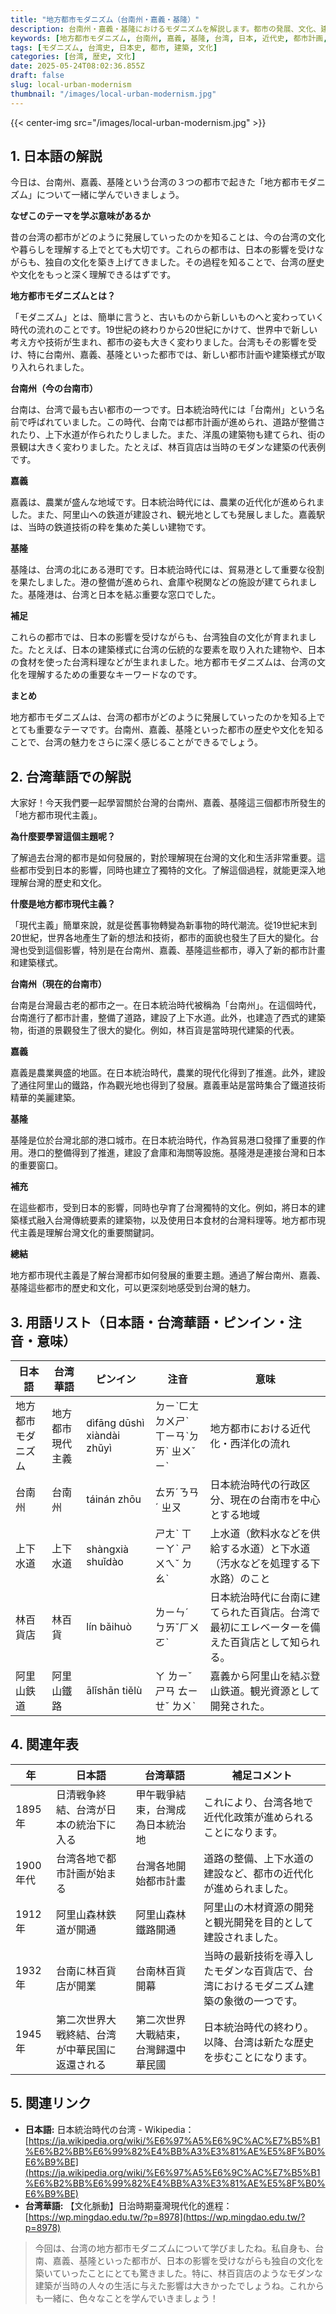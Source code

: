 ```yaml
---
title: "地方都市モダニズム（台南州・嘉義・基隆）"
description: 台南州・嘉義・基隆におけるモダニズムを解説します。都市の発展、文化、建築様式など、当時の様子をやさしい日本語と台湾華語で学びましょう。
keywords: [地方都市モダニズム, 台南州, 嘉義, 基隆, 台湾, 日本, 近代史, 都市計画, 建築, 文化]
tags: [モダニズム, 台湾史, 日本史, 都市, 建築, 文化]
categories: [台湾, 歴史, 文化]
date: 2025-05-24T08:02:36.855Z
draft: false
slug: local-urban-modernism
thumbnail: "/images/local-urban-modernism.jpg"
---
```


{{< center-img src="/images/local-urban-modernism.jpg" >}}

## 1. 日本語の解説

今日は、台南州、嘉義、基隆という台湾の３つの都市で起きた「地方都市モダニズム」について一緒に学んでいきましょう。

**なぜこのテーマを学ぶ意味があるか**

昔の台湾の都市がどのように発展していったのかを知ることは、今の台湾の文化や暮らしを理解する上でとても大切です。これらの都市は、日本の影響を受けながらも、独自の文化を築き上げてきました。その過程を知ることで、台湾の歴史や文化をもっと深く理解できるはずです。

**地方都市モダニズムとは？**

「モダニズム」とは、簡単に言うと、古いものから新しいものへと変わっていく時代の流れのことです。19世紀の終わりから20世紀にかけて、世界中で新しい考え方や技術が生まれ、都市の姿も大きく変わりました。台湾もその影響を受け、特に台南州、嘉義、基隆といった都市では、新しい都市計画や建築様式が取り入れられました。

**台南州（今の台南市）**

台南は、台湾で最も古い都市の一つです。日本統治時代には「台南州」という名前で呼ばれていました。この時代、台南では都市計画が進められ、道路が整備されたり、上下水道が作られたりしました。また、洋風の建築物も建てられ、街の景観は大きく変わりました。たとえば、林百貨店は当時のモダンな建築の代表例です。

**嘉義**

嘉義は、農業が盛んな地域です。日本統治時代には、農業の近代化が進められました。また、阿里山への鉄道が建設され、観光地としても発展しました。嘉義駅は、当時の鉄道技術の粋を集めた美しい建物です。

**基隆**

基隆は、台湾の北にある港町です。日本統治時代には、貿易港として重要な役割を果たしました。港の整備が進められ、倉庫や税関などの施設が建てられました。基隆港は、台湾と日本を結ぶ重要な窓口でした。

**補足**

これらの都市では、日本の影響を受けながらも、台湾独自の文化が育まれました。たとえば、日本の建築様式に台湾の伝統的な要素を取り入れた建物や、日本の食材を使った台湾料理などが生まれました。地方都市モダニズムは、台湾の文化を理解するための重要なキーワードなのです。

**まとめ**

地方都市モダニズムは、台湾の都市がどのように発展していったのかを知る上でとても重要なテーマです。台南州、嘉義、基隆といった都市の歴史や文化を知ることで、台湾の魅力をさらに深く感じることができるでしょう。

## 2. 台湾華語での解説

大家好！今天我們要一起學習關於台灣的台南州、嘉義、基隆這三個都市所發生的「地方都市現代主義」。

**為什麼要學習這個主題呢？**

了解過去台灣的都市是如何發展的，對於理解現在台灣的文化和生活非常重要。這些都市受到日本的影響，同時也建立了獨特的文化。了解這個過程，就能更深入地理解台灣的歷史和文化。

**什麼是地方都市現代主義？**

「現代主義」簡單來說，就是從舊事物轉變為新事物的時代潮流。從19世紀末到20世紀，世界各地產生了新的想法和技術，都市的面貌也發生了巨大的變化。台灣也受到這個影響，特別是在台南州、嘉義、基隆這些都市，導入了新的都市計畫和建築樣式。

**台南州（現在的台南市）**

台南是台灣最古老的都市之一。在日本統治時代被稱為「台南州」。在這個時代，台南進行了都市計畫，整備了道路，建設了上下水道。此外，也建造了西式的建築物，街道的景觀發生了很大的變化。例如，林百貨是當時現代建築的代表。

**嘉義**

嘉義是農業興盛的地區。在日本統治時代，農業的現代化得到了推進。此外，建設了通往阿里山的鐵路，作為觀光地也得到了發展。嘉義車站是當時集合了鐵道技術精華的美麗建築。

**基隆**

基隆是位於台灣北部的港口城市。在日本統治時代，作為貿易港口發揮了重要的作用。港口的整備得到了推進，建設了倉庫和海關等設施。基隆港是連接台灣和日本的重要窗口。

**補充**

在這些都市，受到日本的影響，同時也孕育了台灣獨特的文化。例如，將日本的建築樣式融入台灣傳統要素的建築物，以及使用日本食材的台灣料理等。地方都市現代主義是理解台灣文化的重要關鍵詞。

**總結**

地方都市現代主義是了解台灣都市如何發展的重要主題。通過了解台南州、嘉義、基隆這些都市的歷史和文化，可以更深刻地感受到台灣的魅力。

## 3. 用語リスト（日本語・台湾華語・ピンイン・注音・意味）

| 日本語         | 台湾華語         | ピンイン       | 注音     | 意味                                                      |
| -------------- | -------------- | ------------ | -------- | --------------------------------------------------------- |
| 地方都市モダニズム | 地方都市現代主義   | dìfāng dūshì xiàndài zhǔyì | ㄉㄧˋㄈㄤ ㄉㄨㄕˋ ㄒㄧㄢˋㄉㄞˋ ㄓㄨˇㄧˋ | 地方都市における近代化・西洋化の流れ                                      |
| 台南州         | 台南州         | táinán zhōu  | ㄊㄞˊㄋㄢˊ ㄓㄡ | 日本統治時代の行政区分、現在の台南市を中心とする地域                                  |
| 上下水道       | 上下水道       | shàngxià shuǐdào | ㄕㄤˋ ㄒㄧㄚˋ ㄕㄨㄟˇ ㄉㄠˋ | 上水道（飲料水などを供給する水道）と下水道（汚水などを処理する下水路）のこと           |
| 林百貨店       | 林百貨         | lín bǎihuò   | ㄌㄧㄣˊ ㄅㄞˇㄏㄨㄛˋ | 日本統治時代に台南に建てられた百貨店。台湾で最初にエレベーターを備えた百貨店として知られる。 |
| 阿里山鉄道     | 阿里山鐵路     | ālǐshān tiělù | ㄚ ㄌㄧˇ ㄕㄢ ㄊㄧㄝˇ ㄌㄨˋ | 嘉義から阿里山を結ぶ登山鉄道。観光資源として開発された。                               |

## 4. 関連年表

| 年      | 日本語                                  | 台湾華語                                | 補足コメント                                                                                           |
| ------- | ------------------------------------- | ------------------------------------- | --------------------------------------------------------------------------------------------------- |
| 1895年  | 日清戦争終結、台湾が日本の統治下に入る             | 甲午戰爭結束，台灣成為日本統治地                 | これにより、台湾各地で近代化政策が進められることになります。                                                               |
| 1900年代 | 台湾各地で都市計画が始まる                      | 台灣各地開始都市計畫                        | 道路の整備、上下水道の建設など、都市の近代化が進められました。                                                               |
| 1912年  | 阿里山森林鉄道が開通                         | 阿里山森林鐵路開通                        | 阿里山の木材資源の開発と観光開発を目的として建設されました。                                                                 |
| 1932年  | 台南に林百貨店が開業                         | 台南林百貨開幕                            | 当時の最新技術を導入したモダンな百貨店で、台湾におけるモダニズム建築の象徴の一つです。                                                |
| 1945年  | 第二次世界大戦終結、台湾が中華民国に返還される            | 第二次世界大戰結束，台灣歸還中華民國                 | 日本統治時代の終わり。以降、台湾は新たな歴史を歩むことになります。                                                               |

## 5. 関連リンク

*   **日本語:** 日本統治時代の台湾 - Wikipedia：[https://ja.wikipedia.org/wiki/%E6%97%A5%E6%9C%AC%E7%B5%B1%E6%B2%BB%E6%99%82%E4%BB%A3%E3%81%AE%E5%8F%B0%E6%B9%BE](https://ja.wikipedia.org/wiki/%E6%97%A5%E6%9C%AC%E7%B5%B1%E6%B2%BB%E6%99%82%E4%BB%A3%E3%81%AE%E5%8F%B0%E6%B9%BE)
*   **台湾華語:** 【文化脈動】日治時期臺灣現代化的進程：[https://wp.mingdao.edu.tw/?p=8978](https://wp.mingdao.edu.tw/?p=8978)

> 今回は、台湾の地方都市モダニズムについて学びましたね。私自身も、台南、嘉義、基隆といった都市が、日本の影響を受けながらも独自の文化を築いていったことにとても驚きました。特に、林百貨店のようなモダンな建築が当時の人々の生活に与えた影響は大きかったでしょうね。これからも一緒に、色々なことを学んでいきましょう！
